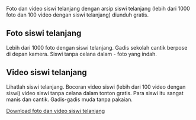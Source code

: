 <p>Foto dan video siswi telanjang dengan arsip siswi telanjang (lebih dari 1000 foto dan 100 video dengan siswi telanjang) diunduh gratis.</p>
<h2>Foto siswi telanjang</h2>
<p>Lebih dari 1000 foto dengan siswi telanjang. Gadis sekolah cantik berpose di depan kamera. Siswi tanpa celana dalam - foto yang indah.</p>
<h2>Video siswi telanjang</h2>
<p>Lihatlah siswi telanjang. Bocoran video siswi (lebih dari 100 video dengan siswi) video siswi tanpa celana dalam tonton gratis.&nbsp;Para siswi itu sangat manis dan cantik. Gadis-gadis muda tanpa pakaian.</p>
<p><a href="http://cloudanex.com/file/14e2546">Download foto dan video siswi telanjang</a></p>
